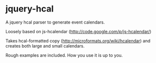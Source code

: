 jquery-hcal
===========

A jquery hcal parser to generate event calendars.

Loosely based on js-hcalendar (http://code.google.com/p/js-hcalendar/)

Takes hcal-formatted copy (http://microformats.org/wiki/hcalendar) and creates both large and small calendars. 

Rough examples are included. How you use it is up to you.
